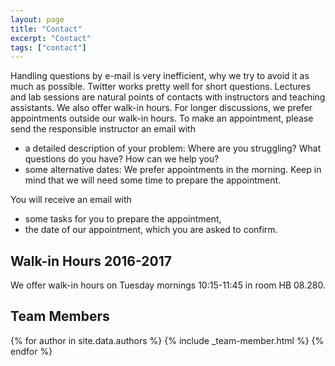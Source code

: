 ```yaml
---
layout: page
title: "Contact"
excerpt: "Contact"
tags: ["contact"]
---
```


Handling questions by e-mail is very inefficient, why we try to avoid it as much as possible. Twitter works pretty well for short questions. Lectures and lab sessions are natural points of contacts with instructors and teaching assistants. We also offer walk-in hours. For longer discussions, we prefer appointments outside our walk-in hours. To make an appointment, please send the responsible instructor an email with

* a detailed description of your problem: Where are you struggling? What questions do you have? How can we help you?
* some alternative dates: We prefer appointments in the morning. Keep in mind that we will need some time to prepare the appointment.

You will receive an email with

* some tasks for you to prepare the appointment,
* the date of our appointment, which you are asked to confirm.

## Walk-in Hours 2016-2017

We offer walk-in hours on Tuesday mornings 10:15-11:45 in room HB 08.280.

## Team Members

{% for author in site.data.authors %}
  {% include _team-member.html %}
{% endfor %}


